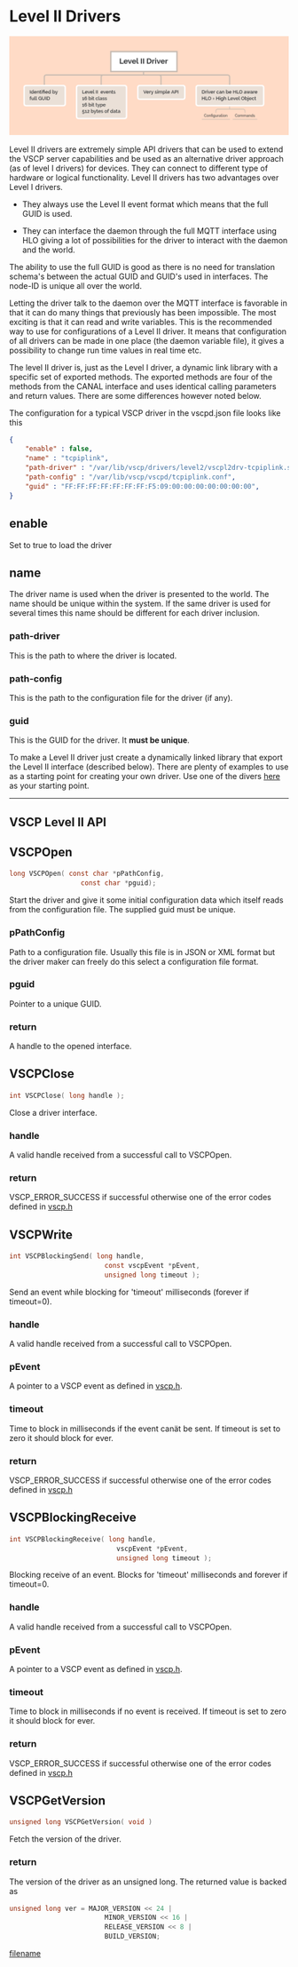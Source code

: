 # Level II Drivers

![](./images/level2-driver.png)

Level II drivers are extremely simple API drivers that can be used to extend the VSCP server capabilities and be used as an alternative driver approach (as of level I drivers) for devices. They can connect to different type of hardware or logical functionality. Level II drivers has two advantages over Level I drivers. 


*  They always use the Level II event format which means that the full GUID is used. 

*  They can interface the daemon through the full MQTT interface using HLO giving a lot of possibilities for the driver to interact with the daemon and the world.

The ability to use the full GUID is good as there is no need for translation schema's between the actual GUID and GUID's used in interfaces. The node-ID is unique all over the world.

Letting the driver talk to the daemon over the MQTT interface is favorable in that it can do many things that previously has been impossible. The most exciting is that it can read and write variables. This is the recommended way to use for configurations of a Level II driver. It means that configuration of all drivers can be made in one place (the daemon variable file), it gives a possibility to change run time values in real time etc.

The level II driver is, just as the Level I driver, a dynamic link library with a specific set of exported methods. The exported methods are four of the methods from the CANAL interface and uses identical calling parameters and return values. There are some differences however noted below. 

The configuration for a typical VSCP driver in the vscpd.json file looks like this

```json
{
    "enable" : false,
    "name" : "tcpiplink",
    "path-driver" : "/var/lib/vscp/drivers/level2/vscpl2drv-tcpiplink.so",
    "path-config" : "/var/lib/vscp/vscpd/tcpiplink.conf",
    "guid" : "FF:FF:FF:FF:FF:FF:FF:F5:09:00:00:00:00:00:00:00",
}
```
## enable

Set to true to load the driver

## name

The driver name is used when the driver is presented to the world. The name should be unique within the system. If the same driver is used for several times this name should be different for each driver inclusion.

### path-driver

This is the path to where the driver is located.

### path-config

This is the path to the configuration file for the driver (if any).

### guid

This is the GUID for the driver. It **must be unique**.

To make a Level II driver just create a dynamically linked library that export the Level II interface (described below). There are plenty of examples to use as a starting point for creating your own driver. Use one of the divers [here](https://docs.vscp.org/#level2drv) as your starting point.

---

## VSCP Level II API

## VSCPOpen

```c
long VSCPOpen( const char *pPathConfig,
                  const char *pguid);
```

Start the driver and give it some initial configuration data which itself reads from the configuration file. The supplied guid must be unique.

### pPathConfig
Path to a configuration file. Usually this file is in JSON or XML format but the driver maker can freely do this select a configuration file format.

### pguid
Pointer to a unique GUID.

### return
A handle to the opened interface.


## VSCPClose

```c
int VSCPClose( long handle );
```
Close a driver interface.

### handle
A valid handle received from a successful call to VSCPOpen.

### return
VSCP_ERROR_SUCCESS if successful otherwise one of the error codes defined in [vscp.h](https://github.com/grodansparadis/vscp/blob/master/src/vscp/common/vscp.h)

## VSCPWrite

```c
int VSCPBlockingSend( long handle, 
                        const vscpEvent *pEvent, 
                        unsigned long timeout );
```


Send an event while blocking for 'timeout' milliseconds (forever if timeout=0). 

### handle
A valid handle received from a successful call to VSCPOpen.

### pEvent
A pointer to a VSCP event as defined in [vscp.h](https://github.com/grodansparadis/vscp/blob/master/src/vscp/common/vscp.h).

### timeout
Time to block in milliseconds if the event canät be sent. If timeout is set to zero it should block for ever.

### return
VSCP_ERROR_SUCCESS if successful otherwise one of the error codes defined in [vscp.h](https://github.com/grodansparadis/vscp/blob/master/src/vscp/common/vscp.h)

## VSCPBlockingReceive

```c
int VSCPBlockingReceive( long handle, 
                           vscpEvent *pEvent, 
                           unsigned long timeout );
```


Blocking receive of an event. Blocks for 'timeout' milliseconds and forever if timeout=0. 

### handle
A valid handle received from a successful call to VSCPOpen.

### pEvent
A pointer to a VSCP event as defined in [vscp.h](https://github.com/grodansparadis/vscp/blob/master/src/vscp/common/vscp.h).

### timeout
Time to block in milliseconds if no event is received. If timeout is set to zero it should block for ever.

### return
VSCP_ERROR_SUCCESS if successful otherwise one of the error codes defined in [vscp.h](https://github.com/grodansparadis/vscp/blob/master/src/vscp/common/vscp.h)

## VSCPGetVersion

```c
unsigned long VSCPGetVersion( void ) 
```

Fetch the version of the driver.

### return
The version of the driver as an unsigned long. The returned value is backed as 

```c
unsigned long ver = MAJOR_VERSION << 24 |
                        MINOR_VERSION << 16 |
                        RELEASE_VERSION << 8 |
                        BUILD_VERSION;
```


[filename](./bottom_copyright.md ':include')

